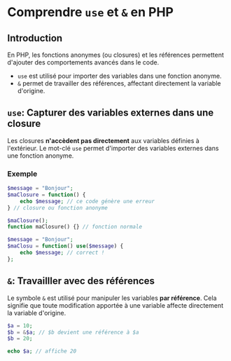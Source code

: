 # Comprendre `use` et `&` en PHP

## Introduction
En PHP, les fonctions anonymes (ou closures) et les références permettent d'ajouter des comportements avancés dans le code.
- `use` est utilisé pour importer des variables dans une fonction anonyme.
- `&` permet de travailler des références, affectant directement la variable d'origine.

## `use`: Capturer des variables externes dans une closure

Les closures **n'accèdent pas directement** aux variables définies à l'extérieur. Le mot-clé `use` permet d'importer des variables externes dans une fonction anonyme.

### Exemple
```php
$message = "Bonjour";
$maClosure = function() {
    echo $message; // ce code génère une erreur
} // closure ou fonction anonyme

$maClosure();
function maClosure() {} // fonction normale
```

```php
$message = "Bonjour";
$maClosu = function() use($message) {
    echo $message; // correct !
};
```

## `&`: Travailller avec des références
Le symbole `&` est utilisé pour manipuler les variables **par référence**.
Cela signifie que toute modification apportée à une variable affecte directement la variable d'origine.

```php
$a = 10;
$b = &$a; // $b devient une référence à $a
$b = 20;

echo $a; // affiche 20
```